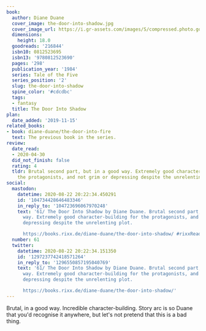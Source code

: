 ```yaml
---
book:
  author: Diane Duane
  cover_image: the-door-into-shadow.jpg
  cover_image_url: https://i.gr-assets.com/images/S/compressed.photo.goodreads.com/books/1254906233l/216844.jpg
  dimensions:
    height: 18.0
  goodreads: '216844'
  isbn10: 0812523695
  isbn13: '9780812523690'
  pages: '298'
  publication_year: '1984'
  series: Tale of the Five
  series_position: '2'
  slug: the-door-into-shadow
  spine_color: '#cdcdbc'
  tags:
  - fantasy
  title: The Door Into Shadow
plan:
  date_added: '2019-11-15'
related_books:
- book: diane-duane/the-door-into-fire
  text: The previous book in the series.
review:
  date_read:
  - 2020-04-30
  did_not_finish: false
  rating: 4
  tldr: Brutal second part, but in a good way. Extremely good character-building for
    the protagonists, and not grim or depressing despite the unrelenting plot.
social:
  mastodon:
    datetime: 2020-08-22 20:22:34.450291
    id: '104734428646483346'
    in_reply_to: '104723696067970248'
    text: '61/ The Door Into Shadow by Diane Duane. Brutal second part, but in a good
      way. Extremely good character-building for the protagonists, and not grim or
      depressing despite the unrelenting plot.

      https://books.rixx.de/diane-duane/the-door-into-shadow/ #rixxReads'
  number: 61
  twitter:
    datetime: 2020-08-22 20:22:34.151350
    id: '1297237742418571264'
    in_reply_to: '1296550857195040769'
    text: '61/ The Door Into Shadow by Diane Duane. Brutal second part, but in a good
      way. Extremely good character-building for the protagonists, and not grim or
      depressing despite the unrelenting plot.

      https://books.rixx.de/diane-duane/the-door-into-shadow/'
---
```


Brutal, in a good way. Incredible character-building. Story arc is so Duane that you'd recognise it anywhere, but let's
not pretend that this is a bad thing.
